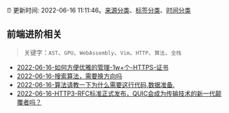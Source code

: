:alarm_clock: 更新时间: 2022-06-16 11:11:46。[来源分类](../README.md)、[标签分类](../TAGS.md)、[时间分类](../TIMELINE.md)

## 前端进阶相关


> 关键字：`AST`、`GPU`、`WebAssembly`、`Vim`、`HTTP`、`算法`、`全栈`



- [2022-06-16-如何方便优雅的管理-1w+个-HTTPS-证书](https://www.v2ex.com/t/860104) 
- [2022-06-16-搜索算法，需要换方向吗](https://www.v2ex.com/t/860099) 
- [2022-06-16-算法请教一下为什么需要这行代码,数据准备.](https://www.v2ex.com/t/860081) 
- [2022-06-16-HTTP3-RFC标准正式发布，QUIC会成为传输技术的新一代颠覆者吗？](https://toutiao.io/k/j1ffiw6) 
